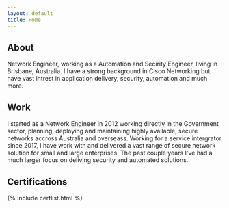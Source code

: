 ```yaml
---
layout: default
title: Home
---
```


## About

Network Engineer, working as a Automation and Secirity Engineer, living in Brisbane, Australia. 
I have a strong background in Cisco Networking but have vast intrest in application delivery, security, automation and much more. 

## Work

I started as a Network Engineer in 2012 working directly in the Government sector, planning, deploying and maintaining highly available, secure networks accross Australia and overseass. Working for a service intergrator since 2017, I have work with and delivered a vast range of secure network solution for small and large enterprises. The past couple years I've had a much larger focus on deliving security and automated solutions. 

## Certifications

{% include certlist.html %}

